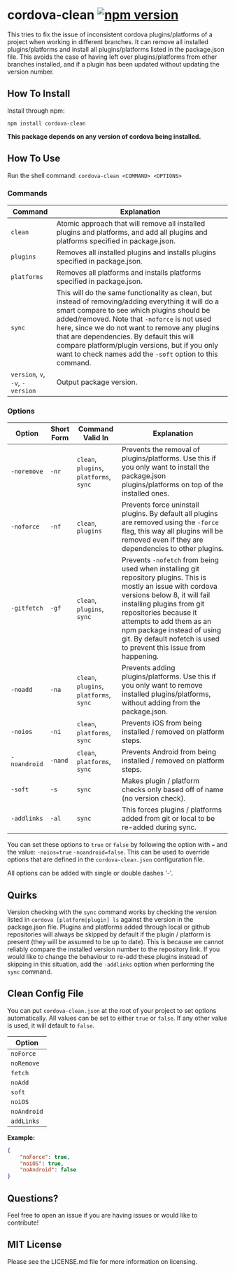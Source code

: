 # cordova-clean [![npm version](https://badge.fury.io/js/cordova-clean.svg)](https://badge.fury.io/js/cordova-clean)

This tries to fix the issue of inconsistent cordova plugins/platforms of a project when working in different branches. It can remove all installed plugins/platforms and install all plugins/platforms listed in the package.json file. This avoids the case of having left over plugins/platforms from other branches installed, and if a plugin has been updated without updating the version number.

## How To Install

Install through npm:

```shell
npm install cordova-clean
```

**This package depends on any version of cordova being installed.**

## How To Use

Run the shell command: `cordova-clean <COMMAND> <OPTIONS>`

### Commands

| Command | Explanation |
|---|---|
| `clean` | Atomic approach that will remove all installed plugins and platforms, and add all plugins and platforms specified in package.json. |
| `plugins` | Removes all installed plugins and installs plugins specified in package.json. |
| `platforms` | Removes all platforms and installs platforms specified in package.json. |
| `sync` | This will do the same functionality as clean, but instead of removing/adding everything it will do a smart compare to see which plugins should be added/removed. Note that `-noforce` is not used here, since we do not want to remove any plugins that are dependencies. By default this will compare platform/plugin versions, but if you only want to check names add the `-soft` option to this command. |
| `version`, `v`, `-v`, `-version` | Output package version. |

### Options

| Option | Short Form | Command Valid In | Explanation |
|---|---|---|---|
| `-noremove` | `-nr` | `clean`, `plugins`, `platforms`, `sync` | Prevents the removal of  plugins/platforms. Use this if you only want to install the package.json plugins/platforms on top of the installed ones. |
| `-noforce` | `-nf` | `clean`, `plugins` | Prevents force uninstall plugins. By default all plugins are removed using the `-force` flag, this way all plugins will be removed even if they are dependencies to other plugins. |
| `-gitfetch` | `-gf` | `clean`, `plugins`, `sync` | Prevents `-nofetch` from being used when installing git repository plugins. This is mostly an issue with cordova versions below 8, it will fail installing plugins from git repositories because it attempts to add them as an npm package instead of using git. By default nofetch is used to prevent this issue from happening. |
| `-noadd` | `-na` | `clean`, `plugins`, `platforms`, `sync` | Prevents adding plugins/platforms. Use this if you only want to remove installed plugins/platforms, without adding from the package.json. |
| `-noios` | `-ni` | `clean`, `platforms`, `sync` | Prevents iOS from being installed / removed on platform steps. |
| `-noandroid` | `-nand` | `clean`, `platforms`, `sync` | Prevents Android from being installed / removed on platform steps. |
| `-soft` | `-s` | `sync` | Makes plugin / platform checks only based off of name (no version check). |
| `-addlinks` | `-al` | `sync` | This forces plugins / platforms added from git or local to be re-added during sync. |

You can set these options to `true` or `false` by following the option with `=` and the value: `-noios=true` `-noandroid=false`. This can be used to override options that are defined in the `cordova-clean.json` configuration file.

All options can be added with single or double dashes '-'.

## Quirks

Version checking with the `sync` command works by checking the version listed in `cordova [platform|plugin] ls` against the version in the package.json file. Plugins and platforms added through local or github repositories will always be skipped by default if the plugin / platform is present (they will be assumed to be up to date). This is because we cannot reliably compare the installed version number to the repository link. If you would like to change the behaviour to re-add these plugins instead of skipping in this situation, add the `-addlinks` option when performing the `sync` command.

## Clean Config File

You can put `cordova-clean.json` at the root of your project to set options automatically. All values can be set to either `true` or `false`. If any other value is used, it will default to `false`.

| Option      |
| ----------- |
| `noForce`   |
| `noRemove`  |
| `fetch`     |
| `noAdd`     |
| `soft`      |
| `noiOS`     |
| `noAndroid` |
| `addLinks`  |

**Example:**

```json
{
    "noForce": true,
    "noiOS": true,
    "noAndroid": false
}
```

## Questions?

Feel free to open an issue if you are having issues or would like to contribute!

## MIT License

Please see the LICENSE.md file for more information on licensing.

